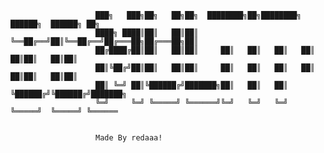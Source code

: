 
                       ███╗   ███╗██╗   ██╗██╗  ████████╗██╗████████╗ ██████╗  ██████╗ ██╗     
                       ████╗ ████║██║   ██║██║  ╚══██╔══╝██║╚══██╔══╝██╔═══██╗██╔═══██╗██║     
                       ██╔████╔██║██║   ██║██║     ██║   ██║   ██║   ██║   ██║██║   ██║██║     
                       ██║╚██╔╝██║██║   ██║██║     ██║   ██║   ██║   ██║   ██║██║   ██║██║     
                       ██║ ╚═╝ ██║╚██████╔╝███████╗██║   ██║   ██║   ╚██████╔╝╚██████╔╝███████╗
                       ╚═╝     ╚═╝ ╚═════╝ ╚══════╝╚═╝   ╚═╝   ╚═╝    ╚═════╝  ╚═════╝ ╚══════
                       
                       
                       Made By redaaa!                                                               
